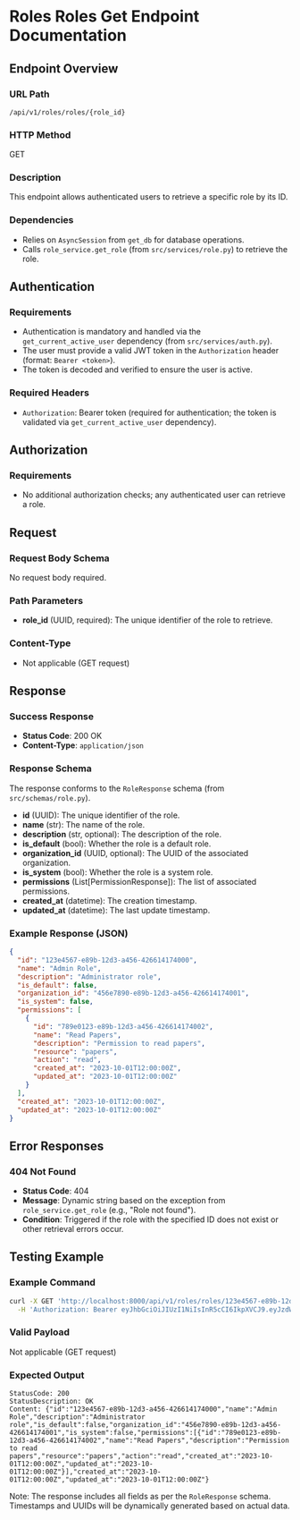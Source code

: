 # Roles Roles Get Endpoint Documentation

## Endpoint Overview

### URL Path
`/api/v1/roles/roles/{role_id}`

### HTTP Method
GET

### Description
This endpoint allows authenticated users to retrieve a specific role by its ID.

### Dependencies
- Relies on `AsyncSession` from `get_db` for database operations.
- Calls `role_service.get_role` (from `src/services/role.py`) to retrieve the role.

## Authentication

### Requirements
- Authentication is mandatory and handled via the `get_current_active_user` dependency (from `src/services/auth.py`).
- The user must provide a valid JWT token in the `Authorization` header (format: `Bearer <token>`).
- The token is decoded and verified to ensure the user is active.

### Required Headers
- `Authorization`: Bearer token (required for authentication; the token is validated via `get_current_active_user` dependency).

## Authorization

### Requirements
- No additional authorization checks; any authenticated user can retrieve a role.

## Request

### Request Body Schema
No request body required.

### Path Parameters
- **role_id** (UUID, required): The unique identifier of the role to retrieve.

### Content-Type
- Not applicable (GET request)

## Response

### Success Response
- **Status Code**: 200 OK
- **Content-Type**: `application/json`

### Response Schema
The response conforms to the `RoleResponse` schema (from `src/schemas/role.py`).

- **id** (UUID): The unique identifier of the role.
- **name** (str): The name of the role.
- **description** (str, optional): The description of the role.
- **is_default** (bool): Whether the role is a default role.
- **organization_id** (UUID, optional): The UUID of the associated organization.
- **is_system** (bool): Whether the role is a system role.
- **permissions** (List[PermissionResponse]): The list of associated permissions.
- **created_at** (datetime): The creation timestamp.
- **updated_at** (datetime): The last update timestamp.

### Example Response (JSON)
```json
{
  "id": "123e4567-e89b-12d3-a456-426614174000",
  "name": "Admin Role",
  "description": "Administrator role",
  "is_default": false,
  "organization_id": "456e7890-e89b-12d3-a456-426614174001",
  "is_system": false,
  "permissions": [
    {
      "id": "789e0123-e89b-12d3-a456-426614174002",
      "name": "Read Papers",
      "description": "Permission to read papers",
      "resource": "papers",
      "action": "read",
      "created_at": "2023-10-01T12:00:00Z",
      "updated_at": "2023-10-01T12:00:00Z"
    }
  ],
  "created_at": "2023-10-01T12:00:00Z",
  "updated_at": "2023-10-01T12:00:00Z"
}
```

## Error Responses

### 404 Not Found
- **Status Code**: 404
- **Message**: Dynamic string based on the exception from `role_service.get_role` (e.g., "Role not found").
- **Condition**: Triggered if the role with the specified ID does not exist or other retrieval errors occur.

## Testing Example

### Example Command
```bash
curl -X GET 'http://localhost:8000/api/v1/roles/roles/123e4567-e89b-12d3-a456-426614174000' \
  -H 'Authorization: Bearer eyJhbGciOiJIUzI1NiIsInR5cCI6IkpXVCJ9.eyJzdWIiOiJhZG1pbiIsImV4cCI6MTc1ODg3MDc4OH0.GrXDnxCPAYJxm3rG33_0bP3hMJXTu5FX68uHHF1WV1I'
```

### Valid Payload
Not applicable (GET request)

### Expected Output
```
StatusCode: 200
StatusDescription: OK
Content: {"id":"123e4567-e89b-12d3-a456-426614174000","name":"Admin Role","description":"Administrator role","is_default":false,"organization_id":"456e7890-e89b-12d3-a456-426614174001","is_system":false,"permissions":[{"id":"789e0123-e89b-12d3-a456-426614174002","name":"Read Papers","description":"Permission to read papers","resource":"papers","action":"read","created_at":"2023-10-01T12:00:00Z","updated_at":"2023-10-01T12:00:00Z"}],"created_at":"2023-10-01T12:00:00Z","updated_at":"2023-10-01T12:00:00Z"}
```

Note: The response includes all fields as per the `RoleResponse` schema. Timestamps and UUIDs will be dynamically generated based on actual data.